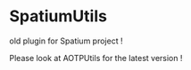# SpatiumUtils

old plugin for Spatium project !

Please look at AOTPUtils for the latest version !
